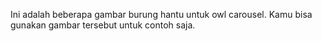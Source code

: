 Ini adalah beberapa gambar burung hantu untuk owl carousel. Kamu bisa gunakan gambar tersebut untuk contoh saja.
